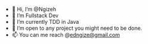 - 👋 Hi, I’m @Ngizeh
- 👀 I’m Fullstack Dev
- 🌱 I’m currently TDD in Java
- 💞️ I’m open to any project you might need to be done.
- 📫 You can me reach @edngize@gmail.com

<!---
Ngizeh/Ngizeh is a ✨ special ✨ repository because its `README.md` (this file) appears on your GitHub profile.
You can click the Preview link to take a look at your changes.
--->
